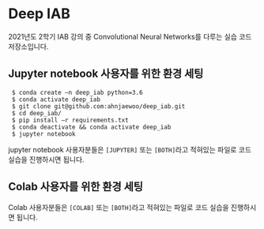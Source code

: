 # Deep IAB

2021년도 2학기 IAB 강의 중 Convolutional Neural Networks를 다루는 실습 코드 저장소입니다.

## Jupyter notebook 사용자를 위한 환경 세팅

```
 $ conda create –n deep_iab python=3.6
 $ conda activate deep_iab
 $ git clone git@github.com:ahnjaewoo/deep_iab.git 
 $ cd deep_iab/ 
 $ pip install –r requirements.txt
 $ conda deactivate && conda activate deep_iab
 $ jupyter notebook
```


jupyter notebook 사용자분들은 `[JUPYTER]` 또는 `[BOTH]`라고 적혀있는 파일로 코드 실습을 진행하시면 됩니다.


## Colab 사용자를 위한 환경 세팅

Colab 사용자분들은 `[COLAB]` 또는 `[BOTH]`라고 적혀있는 파일로 코드 실습을 진행하시면 됩니다.
